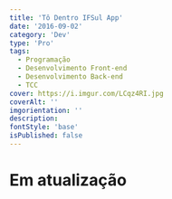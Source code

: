 ```yaml
---
title: 'Tô Dentro IFSul App'
date: '2016-09-02'
category: 'Dev'
type: 'Pro'
tags:
  - Programação
  - Desenvolvimento Front-end
  - Desenvolvimento Back-end
  - TCC
cover: https://i.imgur.com/LCqz4RI.jpg
coverAlt: ''
imgorientation: ''
description:
fontStyle: 'base'
isPublished: false
---
```


# **Em atualização**
